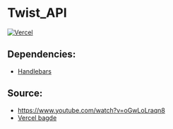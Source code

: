 # Twist_API
[![Vercel](https://vercel.com/nikkiasteinza/twist-api/deploy/button)](https://vercel.com/nikkiasteinza/twist-api)

## Dependencies:

- [Handlebars](https://www.npmjs.com/package/hbs)

## Source:

- https://www.youtube.com/watch?v=oGwLoLraqn8
- [Vercel bagde](https://github.com/datejer/vercel-badge)